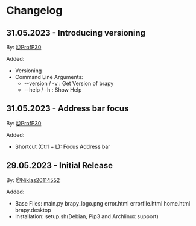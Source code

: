 # Changelog

## 31.05.2023 - Introducing versioning

By: [@ProfP30](https://github.com/ProfP30)

Added:

- Versioning
- Command Line Arguments:
    - --version / -v : Get Version of brapy
    - --help / -h : Show Help

## 31.05.2023 - Address bar focus

By: [@ProfP30](https://github.com/ProfP30)

Added:

- Shortcut (Ctrl + L): Focus Address bar


## 29.05.2023 - Initial Release

By: [@Niklas20114552](https://github.com/Niklas20114552)

Added:

- Base Files: main.py brapy_logo.png error.html errorfile.html home.html brapy.desktop
- Installation: setup.sh(Debian, Pip3 and Archlinux support)
